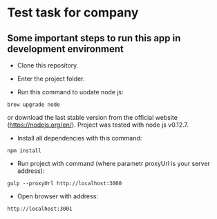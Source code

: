 # Test task for company

## Some important steps to run this app in development environment

* Clone this repository.

* Enter the project folder.

* Run this command to uodate node js:

```
brew upgrade node
```

or download the last stable version from the official website (https://nodejs.org/en/).
Project was tested with node js v0.12.7.


* Install all dependencies with this command:

```
npm install
```

* Run project with command (where parametr proxyUrl is your server address):

```
gulp --proxyUrl http://localhost:3000
```

* Open browser with address:

```
http://localhost:3001
```